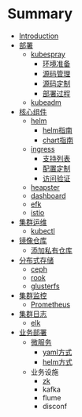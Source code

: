 # Summary

* [Introduction](README.md)
* [部署](bu-shu.md)
  * [kubespray](bu-shu/kubespray.md)
    * [环境准备](bu-shu/kubespray/huan-jing-zhun-bei.md)
    * [源码管理](bu-shu/kubespray/ding-zhi-yuan-ma.md)
    * [源码定制](bu-shu/kubespray/yuan-ma-ding-zhi.md)
    * [部署过程](bu-shu/kubespray/bu-shu-guo-cheng.md)
  * [kubeadm](bu-shu/kubeadm.md)
* [核心组件](ji-qun-guan-li.md)
  * [helm](helm.md)
    * [helm指南](helm/ying-yong-zhi-nan.md)
    * [chart指南](helm/chartzhi-nan.md)
  * [ingress](ingress.md)
    * [支持列表](ingress/zhi-chi-lie-biao.md)
    * [配置定制](ingress/pei-zhi-ding-zhi.md)
    * [访问验证](ingress/fang-wen-yan-zheng.md)
  * [heapster](heapster.md)
  * [dashboard](dashboard.md)
  * [efk](efk.md)
  * [istio](istio.md)
* [集群运维](ji-qun-yun-wei.md)
  * [kubectl](kubectl.md)
* [镜像仓库](jing-xiang-cang-ku.md)
  * [添加私有仓库](jing-xiang-cang-ku/tian-jia-di-san-fang-cang-ku.md)
* [分布式存储](fen-bu-shi-cun-chu.md)
  * [ceph](ceph.md)
  * [rook](rook.md)
  * [glusterfs](glusterfs.md)
* [集群监控](ji-qun-jian-kong.md)
  * [Prometheus](ji-qun-jian-kong/prometheus.md)
* [集群日志](ji-qun-ri-zhi.md)
  * [elk](elk.md)
* [业务部署](ye-wu-bu-shu.md)
  * [微服务](ye-wu-bu-shu/wei-fu-wu.md)
    * [yaml方式](yamlfang-shi.md)
    * [helm方式](helmfang-shi.md)
  * 业务设施
    * [zk](ye-wu-bu-shu/zk.md)
    * kafka
    * flume
    * disconf



